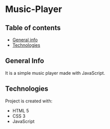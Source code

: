 # Music-Player

## Table of contents
* [General info](#general-info)
* [Technologies](#technologies)


## General Info

It is a simple music player made with JavaScript.

## Technologies
Project is created with:
* HTML 5
* CSS 3
* JavaScript
